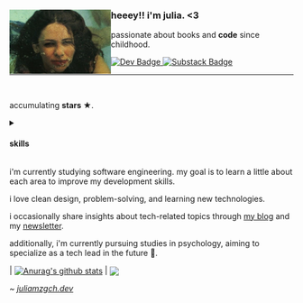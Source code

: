 <div>
    <img align="left" src="img/gal.jfif" width="180" alt="profile picture">
    <div>
        <h3>heeey!! i'm julia. <3</h3>
        <p>passionate about books and <b>code</b> since childhood.</p>
        <div>
            <a href="https://dev.to/juliamzgch">
                <img src="https://img.shields.io/badge/dev.to-96783C?style=for-the-badge&logo=devdotto&logoColor=white" alt="Dev Badge"/>
            </a>
            <a href="https://substack.com/@juliamzgch">
                <img src="https://img.shields.io/badge/Substack-699A96.svg?style=for-the-badge&logo=substack&logoColor=FFFFFF" alt="Substack Badge"/>
            </a>
        </div>
    </div>
</div>
<hr>
<br>
<div>
    <p>
         accumulating
        <b> stars ★</b>.
    </p>
</div>
<details>
    <summary>
        <h4>skills</h>
    </summary>
    <div>
        <div>
            <h4>backend</h4>
            <a>
                <img src="https://img.shields.io/badge/Java-FFFFFF?style=for-the-badge&logo=openjdk&logoColor=black" alt="Java Badge"/>
            </a>
            <a>
                <img src="https://img.shields.io/badge/JavaScript-96783C?style=for-the-badge&logo=javascript&logoColor=white" alt="Javascript Badge"/>
            </a>
            <a>
                <img src="https://img.shields.io/badge/Python-FFFFFF?style=for-the-badge&logo=python&logoColor=black" alt="Python Badge">
            </a>
        </div>
        <div>
            <h4>frontend</h4>
            <a>
                <img src="https://img.shields.io/badge/React-699A96?style=for-the-badge&logo=react&logoColor=white" alt="React Badge">
            </a>
            <a>
                <img src="https://img.shields.io/badge/HTML5-FFFFFF?style=for-the-badge&logo=html5&logoColor=black" alt="Html Badge">
            </a>
            <a>
                <img src="https://img.shields.io/badge/CSS3-FFFFFF?style=for-the-badge&logo=css3&logoColor=black" alt="Css Badge">
            </a>
        </div>
    </div>
    <div>
        <div>
            <h4>database</h4>
            <div>
                <a>
                    <img src="https://img.shields.io/badge/SQLite-FFFFFF?style=for-the-badge&logo=sqlite&logoColor=black" alt="SQLite Badge"/>
                </a>
                <a>
                    <img src="https://img.shields.io/badge/mysql-FFFFFF.svg?style=for-the-badge&logo=mysql&logoColor=black" alt="PostgreSQL Badge"/>
                </a>
            </div>
        </div>
    </div>
</div>
</details>
<div>
    <p>
        i'm currently studying software engineering. 
        my goal is to learn a little about each area to improve my development skills.
    </p>
    <p>
        i love clean design, problem-solving, and learning new technologies.
    </p>
    <p>
        i occasionally share insights about tech-related topics through <a href="https://juliamzgch.dev/blog">my blog</a> and my <a href="https://substack.com/@juliamzgch">newsletter</a>.
    </p>
    <p>
        additionally, i'm currently pursuing studies in psychology, aiming to specialize
        as a tech lead in the future 🤍.
    </p>
    <p>
        | <a href="https://github.com/anuraghazra/github-readme-stats"><img align="center" src="https://github-readme-stats.vercel.app/api?username=juliamzgch&show_icons=true&include_all_commits=true&theme=vue&hide_border=true" alt="Anurag's github stats" /></a> | <a href="https://github.com/anuraghazra/github-readme-stats"><img align="center" src="https://github-readme-stats.vercel.app/api/top-langs/?username=juliamzgch&layout=compact&theme=vue&hide_border=true" /></a> 
    </p>
    <p>
        <i>~ <a href="https://juliamzgch.dev">juliamzgch.dev</a></i>
    </p>
</div>

